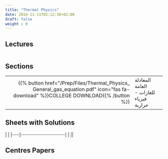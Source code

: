 ```yaml
---
title: "Thermal Physics"
date: 2019-11-11T02:12:58+02:00
draft: false
weight : 8
---
```



## Lectures
| ||
|---:|----------------------|

## Sections
| | |
|---:|----------------------|
| {{% button href="/Prep/Files/Thermal_Physics_ General_gas_equation.pdf" icon="fas fa-download" %}}COLLEGE DOWNLOAD{{% /button %}} |المعادلة العامة للغازات - فيزياء حرارية|


## Sheets with Solutions

  | |
|---:|----------------------|
| || 

## Centres Papers 

|  | |
|---:|----------------------|




